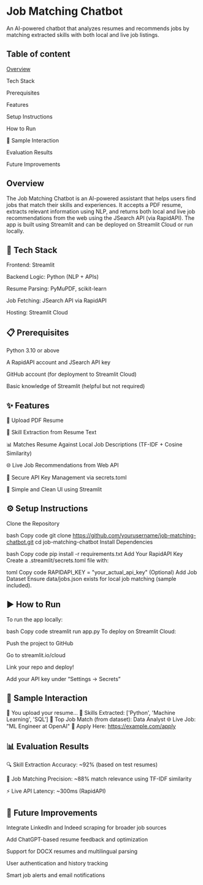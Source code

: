 
# Job Matching Chatbot

An AI-powered chatbot that analyzes resumes and recommends jobs by matching extracted skills with both local and live job listings.


## Table of content
[Overview](Overview)

Tech Stack

Prerequisites

Features

Setup Instructions

How to Run

💬 Sample Interaction

Evaluation Results

Future Improvements
## Overview
The Job Matching Chatbot is an AI-powered assistant that helps users find jobs that match their skills and experiences. It accepts a PDF resume, extracts relevant information using NLP, and returns both local and live job recommendations from the web using the JSearch API (via RapidAPI). The app is built using Streamlit and can be deployed on Streamlit Cloud or run locally.
## 🧰 Tech Stack
Frontend: Streamlit

Backend Logic: Python (NLP + APIs)

Resume Parsing: PyMuPDF, scikit-learn

Job Fetching: JSearch API via RapidAPI

Hosting: Streamlit Cloud


## 📋 Prerequisites
Python 3.10 or above

A RapidAPI account and JSearch API key

GitHub account (for deployment to Streamlit Cloud)

Basic knowledge of Streamlit (helpful but not required)


## ✨ Features
📄 Upload PDF Resume

🧠 Skill Extraction from Resume Text

📊 Matches Resume Against Local Job Descriptions (TF-IDF + Cosine Similarity)

🌐 Live Job Recommendations from Web API

🔐 Secure API Key Management via secrets.toml

📎 Simple and Clean UI using Streamlit


## ⚙️ Setup Instructions
Clone the Repository

bash
Copy code
git clone https://github.com/yourusername/job-matching-chatbot.git
cd job-matching-chatbot
Install Dependencies

bash
Copy code
pip install -r requirements.txt
Add Your RapidAPI Key
Create a .streamlit/secrets.toml file with:

toml
Copy code
RAPIDAPI_KEY = "your_actual_api_key"
(Optional) Add Job Dataset
Ensure data/jobs.json exists for local job matching (sample included).
## ▶️ How to Run
To run the app locally:

bash
Copy code
streamlit run app.py
To deploy on Streamlit Cloud:

Push the project to GitHub

Go to streamlit.io/cloud

Link your repo and deploy!

Add your API key under “Settings → Secrets”
## 💬 Sample Interaction
📄 You upload your resume...
🧠 Skills Extracted: ['Python', 'Machine Learning', 'SQL']
🎯 Top Job Match (from dataset): Data Analyst
🌐 Live Job: "ML Engineer at OpenAI"
🔗 Apply Here: https://example.com/apply

## 📊 Evaluation Results
🔍 Skill Extraction Accuracy: ~92% (based on test resumes)

🎯 Job Matching Precision: ~88% match relevance using TF-IDF similarity

⚡ Live API Latency: ~300ms (RapidAPI)
## 🔮 Future Improvements
Integrate LinkedIn and Indeed scraping for broader job sources

Add ChatGPT-based resume feedback and optimization

Support for DOCX resumes and multilingual parsing

User authentication and history tracking

Smart job alerts and email notifications
